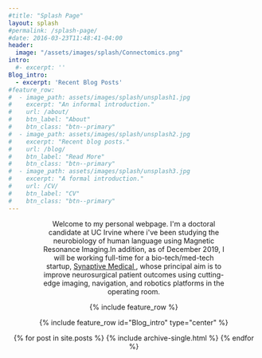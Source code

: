 ```yaml
---
#title: "Splash Page"
layout: splash
#permalink: /splash-page/
#date: 2016-03-23T11:48:41-04:00
header:
  image: "/assets/images/splash/Connectomics.png"
intro:
  #- excerpt: ''
Blog_intro:
  - excerpt: 'Recent Blog Posts'
#feature_row:
#  - image_path: assets/images/splash/unsplash1.jpg
#    excerpt: "An informal introduction."
#    url: /about/
#    btn_label: "About"
#    btn_class: "btn--primary"
#  - image_path: assets/images/splash/unsplash2.jpg
#    excerpt: "Recent blog posts."
#    url: /blog/
#    btn_label: "Read More"
#    btn_class: "btn--primary"
#  - image_path: assets/images/splash/unsplash3.jpg
#    excerpt: "A formal introduction."
#    url: /CV/
#    btn_label: "CV"
#    btn_class: "btn--primary"
---
```


<!-- {% include feature_row id="intro" type="center" %} -->
<!-- <div style="text-align: justify"> -->
<style> .indented { padding-left: 50pt; padding-right: 50pt; } </style>

<div style="text-align:center">
<div class="indented">
<p>
Welcome to my personal webpage. I'm a doctoral candidate at UC Irvine where i've been studying the neurobiology of human language using Magnetic Resonance Imaging.In addition, as of December 2019, I will be working full-time for a bio-tech/med-tech startup, <a href="https://www.synaptivemedical.com/" target="_blank"> Synaptive Medical </a>, whose principal aim is to improve neurosurgical patient outcomes using cutting-edge imaging, navigation, and robotics platforms in the operating room.
</p>
</div>

{% include feature_row %}

{% include feature_row id="Blog_intro" type="center" %}

{% for post in site.posts %}
    {% include archive-single.html %}
{% endfor %}

<!-- {% include feature_row id="feature_row" type="left" %}
{% include feature_row id="feature_row2" type="right" %}
{% include feature_row id="feature_row3" type="left" %} -->
